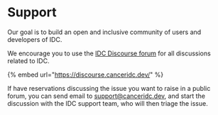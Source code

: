 # Support

Our goal is to build an open and inclusive community of users and developers of IDC.

We encourage you to use the [IDC Discourse forum](https://discourse.canceridc.dev) for all discussions related to IDC.

{% embed url="https://discourse.canceridc.dev/" %}

If have reservations discussing the issue you want to raise in a public forum, you can send email to [support@canceridc.dev](mailto:support@canceridc.dev), and start the discussion with the IDC support team, who will then triage the issue.

